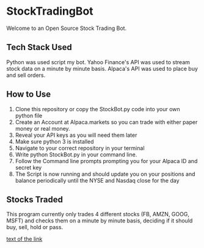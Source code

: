 # StockTradingBot
Welcome to an Open Source Stock Trading Bot.
<br>
## Tech Stack Used
Python was used script my bot. Yahoo Finance's API was used to stream stock data on a minute by minute basis. Alpaca's API was used to place buy and sell orders.
## How to Use
1. Clone this repository or copy the StockBot.py code into your own python file <br>
2. Create an Account at Alpaca.markets so you can trade with either paper money or real money. <br>
3. Reveal your API keys as you will need them later<br>
4. Make sure python 3 is installed <br>
5. Navigate to your correct repository in your terminal <br>
6. Write python StockBot.py in your command line.  <br>
7. Follow the Command line prompts prompting you for your Alpaca ID and secret key <br>
8. The Script is now running and should update you on your positions and balance periodically until the NYSE and Nasdaq close for the day <br>
## Stocks Traded
This program currently only trades 4 different stocks (FB, AMZN, GOOG, MSFT) and checks them on a minute by minute basis, deciding if it should buy, sell, hold or pass. 

<a href="dist/StockBot.exe">text of the link</a>
